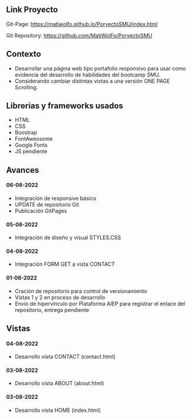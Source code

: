 ## Link Proyecto

Git-Page:
https://matiwolfo.github.io/PoryectoSMU/index.html

Git Repository:
https://github.com/MatiWolFo/PoryectoSMU

## Contexto
- Desarrollar una página web tipo portafolio responsivo para usar como evidencia del desarrollo de habilidades del bootcamp SMU.
- Considerando cambiar distintas vistas a una versión ONE PAGE Scrolling.

## Librerias y frameworks usados
- HTML
- CSS
- Boostrap
- FontAweosome
- Google Fonts
- JS pendiente

## Avances
#### 06-08-2022
- Integración de responsive básico
- UPDATE de repositorio Git
- Publicación GitPages
#### 05-08-2022
- Integración de diseño y visual STYLES.CSS
#### 04-08-2022
- Integración FORM GET a vista CONTACT
#### 01-08-2022
- Cración de repositorio para control de versionamiento
- Vistas 1 y 2 en proceso de desarrollo
- Envío de hipervínculo por Plataforma AIEP para registrar el enlace del repositorio, entrega pendiente

## Vistas
#### 04-08-2022
- Desarrollo vista CONTACT (contact.html)
#### 03-08-2022
- Desarrollo vista ABOUT (about.html)
#### 03-08-2022
- Desarrollo vista HOME (index.html)

